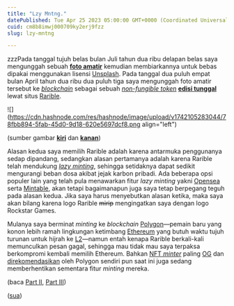 ```yaml
---
title: "Lzy Mntng."
datePublished: Tue Apr 25 2023 05:00:00 GMT+0000 (Coordinated Universal Time)
cuid: cm8b8imwj000709ky2erj9fzz
slug: lzy-mntng

---
```


zzzPada tanggal tujuh belas bulan Juli tahun dua ribu delapan belas saya mengunggah sebuah [**foto amatir**](https://unsplash.com/photos/tc3qfxD9T6c) kemudian membiarkannya untuk bebas dipakai menggunakan lisensi [Unsplash](https://unsplash.com/license). Pada tanggal dua puluh empat bulan April tahun dua ribu dua puluh tiga saya mengunggah foto amatir tersebut ke [*blockchain*](https://en.wikipedia.org/wiki/Blockchain) sebagai sebuah [*non-fungible token*](https://en.wikipedia.org/wiki/Non-fungible_token) [**edisi tunggal**](https://rarible.com/token/0xc9154424b823b10579895ccbe442d41b9abd96ed:78416623761027869177289530775530707816721965800587437112759099963970156494849?tab=overview) lewat situs [Rarible](https://rarible.com).

![](https://cdn.hashnode.com/res/hashnode/image/upload/v1742105283044/78fbb894-5fab-45d0-9d18-620e5697dcf8.png align="left")

(sumber gambar [**kiri**](https://unsplash.com/photos/tc3qfxD9T6c) dan [**kanan**](https://rarible.com/token/0xc9154424b823b10579895ccbe442d41b9abd96ed:78416623761027869177289530775530707816721965800587437112759099963970156494849?tab=overview))

Alasan kedua saya memilih Rarible adalah karena antarmuka penggunanya sedap dipandang, sedangkan alasan pertamanya adalah karena Rarible telah mendukung [*lazy minting*](https://nftschool.dev/tutorial/lazy-minting/), sehingga setidaknya dapat sedikit mengurangi beban dosa akibat jejak karbon pribadi. Ada beberapa opsi populer lain yang telah pula menawarkan fitur *lazy minting* yakni [Opensea](https://opensea.io/) serta [Mintable](https://mintable.app/), akan tetapi bagaimanapun juga saya tetap berpegang teguh pada alasan kedua. Jika saya harus menyebutkan alasan ketika, maka saya akan bilang karena logo Rarible <s>mirip</s> mengingatkan saya dengan logo Rockstar Games.

Mulanya saya berminat *minting* ke *blockchain* [Polygon](https://polygon.technology/)—pemain baru yang konon lebih ramah lingkungan ketimbang [Ethereum](https://ethereum.org/) yang butuh waktu tujuh turunan untuk hijrah ke [L2](https://ethereum.org/en/layer-2/)—namun entah kenapa Rarible berkali-kali memunculkan pesan gagal, sehingga mau tidak mau saya terpaksa berkompromi kembali memilih Ethereum. Bahkan [NFT *minter*](https://mint.dehidden.com/) paling [OG](https://en.wiktionary.org/wiki/O.G.#Noun) dan [direkomendasikan](https://polygon.technology/blog/how-to-mint-nfts-with-utility-gas-free-on-polygon) oleh Polygon sendiri pun saat ini juga sedang memberhentikan sementara fitur *minting* mereka.

(baca [Part II](https://blog.sua.ist/lzy-mntng-part-ii), [Part III](https://blog.sua.ist/lzy-mntng-part-iii))

([sua](https://sua.ist))